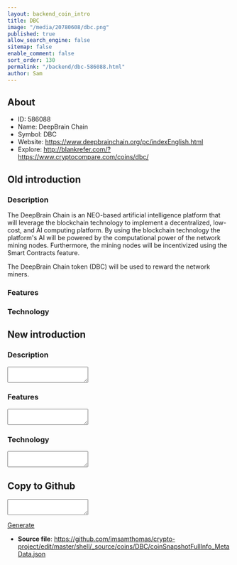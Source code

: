```yaml
---
layout: backend_coin_intro
title: DBC
image: "/media/20780608/dbc.png"
published: true
allow_search_engine: false
sitemap: false
enable_comment: false
sort_order: 130
permalink: "/backend/dbc-586088.html"
author: Sam
---
```


## About

- ID: 586088
- Name: DeepBrain Chain
- Symbol: DBC
- Website: https://www.deepbrainchain.org/pc/indexEnglish.html
- Explore: http://blankrefer.com/?https://www.cryptocompare.com/coins/dbc/


## Old introduction

### Description

<p>The DeepBrain Chain is an NEO-based artificial intelligence platform that will leverage the blockchain technology to implement a decentralized, low-cost, and AI computing platform. By using the blockchain technology the platform&#39;s AI will be powered by the computational power of the network mining nodes. Furthermore, the mining nodes will be incentivized using the Smart Contracts feature.</p><p>The DeepBrain Chain token (DBC) will be used to reward the network miners.</p>

### Features


### Technology




## New introduction


### Description
<textarea id="meta_description" name="description"></textarea>

### Features
<textarea id="meta_features" name="features"></textarea>

### Technology
<textarea id="meta_technology" name="technology"></textarea>


## Copy to Github

<textarea id="coinsnapshotfullinfo_metadata"></textarea>

<a href="#gen" onclick="generateMetaDatJson()">Generate</a>

- **Source file**: <a href="https://github.com/imsamthomas/crypto-project/edit/master/shell/_source/coins/DBC/coinSnapshotFullInfo_MetaData.json">https://github.com/imsamthomas/crypto-project/edit/master/shell/_source/coins/DBC/coinSnapshotFullInfo_MetaData.json</a>

